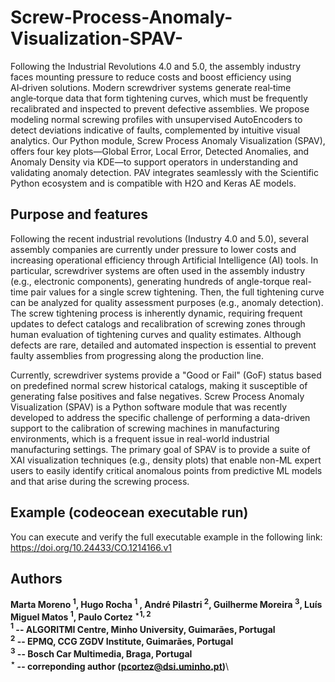 # Screw-Process-Anomaly-Visualization-SPAV-


Following the Industrial Revolutions 4.0 and 5.0, the assembly industry faces mounting pressure to reduce costs and boost efficiency using AI‑driven solutions. Modern screwdriver systems generate real‑time angle‑torque data that form tightening curves, which must be frequently recalibrated and inspected to prevent defective assemblies. We propose modeling normal screwing profiles with unsupervised AutoEncoders to detect deviations indicative of faults, complemented by intuitive visual analytics. Our Python module, Screw Process Anomaly Visualization (SPAV), offers four key plots—Global Error, Local Error, Detected Anomalies, and Anomaly Density via KDE—to support operators in understanding and validating anomaly detection. PAV integrates seamlessly with the Scientific Python ecosystem and is compatible with H2O and Keras AE models.  


## Purpose and features

Following the recent industrial revolutions (Industry 4.0 and 5.0), several assembly companies are currently under pressure to lower costs and increasing operational efficiency through Artificial Intelligence (AI) tools. 
In particular, screwdriver systems are often used in the assembly industry (e.g., electronic components), generating hundreds of angle-torque real-time pair values for a single screw tightening. Then, the full tightening curve can be analyzed for quality assessment purposes (e.g., anomaly detection). 
The screw tightening process is inherently dynamic, requiring frequent updates to defect catalogs and recalibration of screwing zones through human evaluation of tightening curves and quality estimates. Although defects are rare, detailed and automated inspection is essential to prevent faulty assemblies from progressing along the production line. 

Currently, screwdriver systems provide a "Good or Fail" (GoF) status based on predefined normal screw historical catalogs, making it susceptible of generating false positives and false negatives.
Screw Process Anomaly Visualization (SPAV) is a Python software module that was recently developed to address the specific challenge of performing a data-driven support to the calibration of screwing machines in manufacturing environments, which is a frequent issue in real-world industrial manufacturing settings. The primary goal of SPAV is to provide a suite of XAI visualization techniques (e.g., density plots) that enable non-ML expert users to easily identify critical anomalous points from predictive ML models and that arise during the screwing process.

## Example (codeocean executable run)
You can execute and verify the full executable example in the following link:
https://doi.org/10.24433/CO.1214166.v1



## Authors
**Marta Moreno $^{1}$, Hugo Rocha $^{1}$ , André Pilastri $^{2}$, Guilherme Moreira $^{3}$, Luís Miguel Matos $^{1}$, Paulo Cortez $^{\star}$$^{1,2}$\
$^{1}$ -- ALGORITMI Centre, Minho University, Guimarães, Portugal\
$^{2}$ -- EPMQ, CCG ZGDV Institute, Guimarães, Portugal\
$^{3}$ -- Bosch Car Multimedia, Braga, Portugal\
$^{\star}$ -- correponding author (pcortez@dsi.uminho.pt)**\
